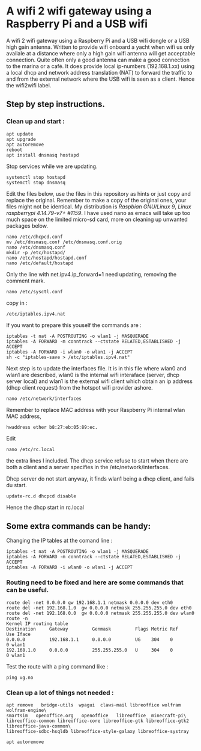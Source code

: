 
# A wifi 2 wifi gateway using a Raspberry Pi and a USB wifi

A wifi 2 wifi gateway using a Raspberry Pi and a USB wifi dongle or a
USB high gain antenna.  Written to provide wifi onboard a yacht when
wifi us only availale at a distance where only a high gain wifi
antenna will get acceptable connection. Quite often only a good antenna
can make a good connection to the marina or a café. It does provide
local ip-numbers (192.168.1.xx) using a local dhcp and network address
translation (NAT) to forward the traffic to and from the external network
where the USB wifi is seen as a client. Hence the wifi2wifi label.

## Step by step instructions.

### Clean up and start :
```
apt update
apt upgrade
apt autoremove 
reboot
apt install dnsmasq hostapd
```
Stop services while we are updating.
```
systemctl stop hostapd
systemctl stop dnsmasq
```

Edit the files below, use the files in this repository as hints or just copy and replace the original. 
Remember to make a copy of the original ones, your files might not be identical. My distribution
is *Raspbian GNU/Linux 9*, *Linux raspberrypi 4.14.79-v7+ #1159*.
I have used nano as emacs will take up too much space on the limited micro-sd card, more on cleaning
up unwanted packages below. 
```
nano /etc/dhcpcd.conf
mv /etc/dnsmasq.conf /etc/dnsmasq.conf.orig
nano /etc/dnsmasq.conf
mkdir -p /etc/hostapd/
nano /etc/hostapd/hostapd.conf
nano /etc/default/hostapd
```
Only the line with net.ipv4.ip_forward=1 need updating, removing the comment mark. 
```
nano /etc/sysctl.conf
```
copy in :
```
/etc/iptables.ipv4.nat
```
If you want to prepare this youself the commands are :
```
iptables -t nat -A POSTROUTING -o wlan1 -j MASQUERADE
iptables -A FORWARD -m conntrack --ctstate RELATED,ESTABLISHED -j ACCEPT
iptables -A FORWARD -i wlan0 -o wlan1 -j ACCEPT
sh -c "iptables-save > /etc/iptables.ipv4.nat"
```
Next step is to update the interfaces file. It is in this file where wlan0 and wlan1
are described, wlan0 is the internal wifi interaface (server, dhcp server local) and
wlan1 is the external wifi client which obtain an ip address (dhcp client request)
from the hotspot wifi provider ashore.
```
nano /etc/network/interfaces
```
Remember to replace MAC address with your Raspberry Pi internal wlan MAC address,
```
hwaddress ether b8:27:eb:05:89:ec.
```
Edit
```
nano /etc/rc.local
```
the extra lines I included. The dhcp service refuse to start when there are both a client and a server 
specifies in the /etc/network/interfaces.


Dhcp server do not start anyway, it finds wlan1 being a dhcp client, and fails du start. 
```
update-rc.d dhcpcd disable
```
Hence the dhcp start in rc.local



## Some extra commands can be handy:

Changing the IP tables at the comand line :
```
iptables -t nat -A POSTROUTING -o wlan1 -j MASQUERADE
iptables -A FORWARD -m conntrack --ctstate RELATED,ESTABLISHED -j ACCEPT
iptables -A FORWARD -i wlan0 -o wlan1 -j ACCEPT
```
### Routing need to be fixed and here are some commands that can be useful.
```
route del -net 0.0.0.0 gw 192.168.1.1 netmask 0.0.0.0 dev eth0
route del -net 192.168.1.0  gw 0.0.0.0 netmask 255.255.255.0 dev eth0
route del -net 192.168.0.0  gw 0.0.0.0 netmask 255.255.255.0 dev wlan0
route -n
Kernel IP routing table
Destination     Gateway         Genmask         Flags Metric Ref    Use Iface
0.0.0.0         192.168.1.1     0.0.0.0         UG    304    0        0 wlan1
192.168.1.0     0.0.0.0         255.255.255.0   U     304    0        0 wlan1
```
Test the route with a ping command like :
```
ping vg.no
```

### Clean up a lot of things not needed :
```
apt remove   bridge-utils  wpagui  claws-mail libreoffice wolfram wolfram-engine\
smartsim   openoffice.org   openoffice   libreoffice  minecraft-pi\
libreoffice-common libreoffice-core libreoffice-gtk libreoffice-gtk2 libreoffice-java-common\
libreoffice-sdbc-hsqldb libreoffice-style-galaxy libreoffice-systray 

apt autoremove
```




